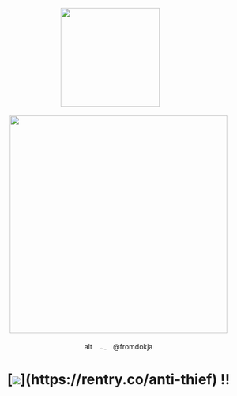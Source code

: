 <p align="center"><img src="https://i.imgur.com/0lzl9BO.png&=75" width="200">
    ㅤ
    ㅤ
<p align="center"><img src="https://i.imgur.com/BhJAowO.png&=80" width="440">
<p align="center"> altㅤ𓂃ㅤ@fromdokja

    
<h1 align="center"></[retros](https://retrospring.net/@goroplushie)>

  
[![](https://i.imgur.com/n8hmPmK.png&=75"width="80")](https://rentry.co/anti-thief) !!

ㅤ
